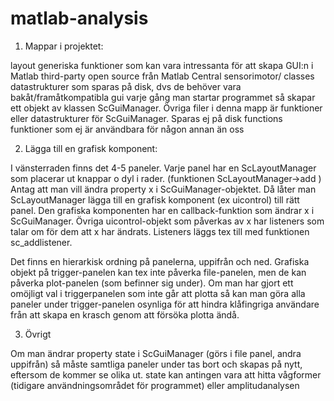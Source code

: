 matlab-analysis
===============

1. Mappar i projektet:

layout		generiska funktioner som kan vara intressanta för att skapa GUI:n i Matlab
third-party	open source från Matlab Central
sensorimotor/
classes		datastrukturer som sparas på disk, dvs de behöver vara bakåt/framåtkompatibla
gui		varje gång man startar programmet så skapar ett objekt av klassen ScGuiManager. 		Övriga filer i denna mapp är funktioner eller datastrukturer för ScGuiManager.
		Sparas ej på disk
functions	funktioner som ej är användbara för någon annan än oss

2. Lägga till en grafisk komponent:

I vänsterraden finns det 4-5 paneler. Varje panel har en ScLayoutManager som placerar ut knappar o dyl i rader. (funktionen ScLayoutManager->add )
Antag att man vill ändra property x i ScGuiManager-objektet. Då låter man ScLayoutManager lägga till en grafisk komponent (ex uicontrol) till rätt panel. Den grafiska komponenten har en callback-funktion som ändrar x i ScGuiManager. Övriga uicontrol-objekt som påverkas av x har listeners som talar om för dem att x har ändrats. Listeners läggs tex till med funktionen sc_addlistener. 

Det finns en hierarkisk ordning på panelerna, uppifrån och ned. Grafiska objekt på trigger-panelen kan tex inte påverka file-panelen, men de kan påverka plot-panelen (som befinner sig under). Om man har gjort ett omöjligt val i triggerpanelen som inte går att plotta så kan man göra alla paneler under trigger-panelen osynliga för att hindra klåfingriga användare från att skapa en krasch genom att försöka plotta ändå.

3. Övrigt

Om man ändrar property state i ScGuiManager (görs i file panel, andra uppifrån) så måste samtliga paneler under tas bort och skapas på nytt, eftersom de kommer se olika ut. state kan antingen vara att hitta vågformer (tidigare användningsområdet för programmet) eller amplitudanalysen
